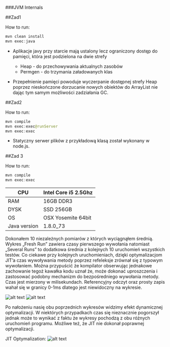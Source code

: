 ###JVM Internals

##Zad1

How to run:

```java
mvn clean install
mvn exec:java
```

* Aplikacje javy przy starcie mają ustalony lecz ograniczony dostęp do pamięci,
która jest podzielona na dwie strefy
    - Heap - do przechowywania aktualnych zasobów
    - Permgen - do trzymania załadowanych klas

* Przepełnienie pamięci powoduje wyczerpanie dostępnej strefy Heap poprzez
nieskończone dorzucanie nowych obiektów do ArrayList nie dając tym samym możliwości zadziałania GC.

##Zad2

How to run:

```java
mvn compile
mvn exec:exec@runServer
mvn exec:exec
```
* Statyczny serwer plików z przykładową klasą został wykonany w node.js.

##Zad 3

How to run:

```java
mvn compile
mvn exec:exec
```
|    CPU              |    Intel Core i5 2.5Ghz    |
|---------------------|----------------------------|
|    RAM              |    16GB DDR3               |
|    DYSK             |    SSD 256GB               |
|    OS               |    OSX Yosemite 64bit      |
|    Java version     |    1.8.0_73                |

Dokonałem 10 niezależnych pomiarów z których wyciągnąłem średnią. Wykres „Fresh Run” zawiera czasy pierwszego wywołania natomiast „Several Runs” to dodatkowa średnia z kolejnych 10 uruchomień wszystkich testów.  Co ciekawe przy kolejnych uruchomieniach, dzięki optymalizacjom JIT’a czas wywoływania metody poprzez refeleksje zrównał się z typowym wywołaniem. Można przypuścić że kompilator obserwując jednakowe zachowanie tegoż kawałka kodu uznał że, może dokonać uproszczenia i zastosować podobny mechanizm do bezpośredniego wywołania metody. Czas jest mierzony w milisekundach. Referencyjny odczyt oraz prosty zapis wahał się w granicy 0-1ms dlatego jest niewidoczny na wykresie.

![alt text](https://dl.dropboxusercontent.com/u/15067146/freshrun.PNG "Fresh Run")
![alt text](https://dl.dropboxusercontent.com/u/15067146/after10.PNG "After 10")

Po nałożeniu nasię obu poprzednich wykresów widzimy efekt dynamicznej optymalizacji. W niektórych przypadkach czas się nieznacznie pogorszył jednak może to wynikać z faktu że wykresy pochodzą z obu różnych uruchomień programu. Możliwe też, że JIT nie dokonał poprawnej optymalizacji. 

JIT Optymalization:
![alt text](https://dl.dropboxusercontent.com/u/15067146/JITOptymalization.PNG "JIT Optymalization")


